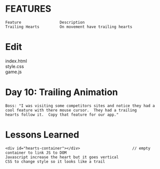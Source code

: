 # FEATURES
```
Feature	                Description
Trailing Hearts			On movement have trailing hearts
```

# Edit
index.html<br>
style.css<br>
game.js

# Day 10: Trailing Animation
```
Boss: "I was visiting some competitors sites and notice they had a cool feature with there mouse cursor.  They had a trailing
hearts follow it.  Copy that feature for our app."
```

# Lessons Learned
```
<div id="hearts-container"></div>						// empty container to link JS to DOM
Javascript increase the heart but it goes vertical
CSS to change style so it looks like a trail
```